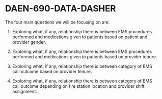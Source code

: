 # DAEN-690-DATA-DASHER

 The four main questions we will be focusing on are:  

1. Exploring what, if any, relationship there is between EMS procedures performed and medications given to patients based on patient and provider gender. 

2. Exploring what, if any, relationship there is between EMS procedures performed and medications given to patients based on provider tenure. 

3. Exploring what, if any, relationship there is between category of EMS call outcome based on provider tenure. 

4. Exploring what, if any, relationship there is between category of EMS call outcome depending on fire station location and provider shift assignment. 
